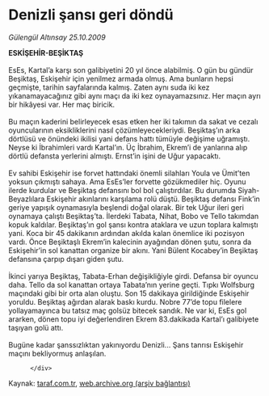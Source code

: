 # Denizli şansı geri döndü

*Gülengül Altınsay 25.10.2009*

<div class="yazi"><b>ESKİŞEHİR-BEŞİKTAŞ</b> <br/><br/>EsEs, Kartal’a karşı son galibiyetini 20 yıl önce alabilmiş. O gün bu gündür Beşiktaş, Eskişehir için yenilmez armada olmuş. Ama bunların hepsi geçmişte, tarihin sayfalarında kalmış. Zaten aynı suda iki kez yıkanamayacağınız gibi aynı maçı da iki kez oynayamazsınız. Her maçın ayrı bir hikâyesi var. Her maç biricik. <br/><br/>Bu maçın kaderini belirleyecek esas etken her iki takımın da sakat ve cezalı oyuncularının eksikliklerini nasıl çözümleyecekleriydi. Beşiktaş’ın arka dörtlüsü ve önündeki ikilisi yani defans hattı tümüyle değişime uğramıştı. Neyse ki İbrahimleri vardı Kartal’ın. Üç İbrahim, Ekrem’i de yanlarına alıp dörtlü defansta yerlerini almıştı. Ernst’in işini de Uğur yapacaktı. <br/><br/>Ev sahibi Eskişehir ise forvet hattındaki önemli silahları Youla ve Ümit’ten yoksun çıkmıştı sahaya. Ama EsEs’ler forvette gözükmediler hiç. Oyunu ilerde kurdular ve Beşiktaş defansını bol bol çalıştırdılar. Bu durumda Siyah-Beyazlılara Eskişehir akınlarını karşılama rolü düştü. Beşiktaş defansı Fink’in geriye yapışık oynamasıyla beşlendi doğal olarak. Bir tek Uğur ileri geri oynamaya çalıştı Beşiktaş’ta. İlerdeki Tabata, Nihat, Bobo ve Tello takımdan kopuk kaldılar. Beşiktaş’ın gol şansı kontra ataklara ve uzun toplara kalmıştı yani. Koca bir 45 dakikanın ardından akılda kalan önemlice iki pozisyon vardı. Önce Beşiktaşlı Ekrem’in kalecinin ayağından dönen şutu, sonra da Eskişehir’in sol kanattan organize bir akını. Yani Bülent Kocabey’in Beşiktaş defansına çarpıp dışarı giden şutu. <br/><br/>İkinci yarıya Beşiktaş, Tabata-Erhan değişikliğiyle girdi. Defansa bir oyuncu daha. Tello da sol kanattan ortaya Tabata’nın yerine geçti. Tıpkı Wolfsburg maçındaki gibi bir orta alan oluştu. Son 15 dakikaya girildiğinde Eskişehir yoruldu. Beşiktaş ağırdan alarak baskı kurdu. Nobre 77’de topu filelere yollayamayınca bu tatsız maç golsüz bitecek sandık. Ne var ki, EsEs gol ararken, dönen topu iyi değerlendiren Ekrem 83.dakikada Kartal’ı galibiyete taşıyan golü attı.<br/><br/>Bugüne kadar şanssızlıktan yakınıyordu Denizli... Şans tanrısı Eskişehir maçını bekliyormuş anlaşılan.
                                    
          
          
          
          </div>

Kaynak: [taraf.com.tr](http://www.taraf.com.tr/gulengul-altinsay/makale-denizli-sansi-geri-dondu.htm), [web.archive.org (arşiv bağlantısı)](http://web.archive.org/web/20130624194849/http://www.taraf.com.tr/gulengul-altinsay/makale-denizli-sansi-geri-dondu.htm)
